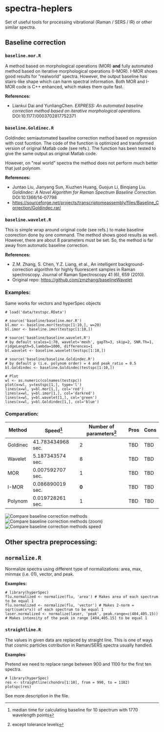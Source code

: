 # spectra-heplers

Set of useful tools for processing vibrational (Raman / SERS / IR) or other similar spectra.

## Baseline correction

### `baseline.mor.R`
A method based on morphological operations (MOR) **and** fully automated method based on iterative morphological operations (I-MOR). I-MOR shows good results for "realworld" spectra. However, the output baseline has stairs-like shape which can harm spectral information. Both MOR and I-MOR code is C++ enhanced, which makes them quite fast. 

**References:**

- Liankui Dai and YunliangChen. *EXPRESS: An automated baseline correction method based on iterative morphological operations.* DOI:10.1177/0003702817752371

### `baseline.Goldinec.R`
Goldindec semiautomated baseline correction method based on regression with cost fucntion. The code of the function is optimized and transformed version of original Matlab code (see refs.). The function has been tested to give the same output as original Matlab code. 

However, on "real world" spectra the method does not perform much better that just polynom. 

**References:**

- Juntao Liu, Jianyang Sun, Xiuzhen Huang, Guojun Li, Binqiang Liu. *Goldindec: A Novel Algorithm for Raman Spectrum Baseline Correction.* DOI:10.1366/14-07798
- https://sourceforge.net/projects/transcriptomeassembly/files/Baseline_Correction/Goldindec.rar/

### `baseline.wavelet.R` 
This is simple wrap around original code (see refs.) to make baseline coorection done by one command. The method shows good results as well. However, there are about 8 parameters must be set. So, the method is far away from automatic baseline correction.

**References:**

- Z.M. Zhang, S. Chen, Y.Z. Liang, et al., An intelligent background-correction algorithm for highly fluorescent samples in Raman spectroscopy. Journal of Raman Spectroscopy 41 (6), 659 (2010).
- Original repo: https://github.com/zmzhang/baselineWavelet

### Examples:

Same works for vectors and hyperSpec objects
```{r}
# load('data/testspc.RData')

# source('baseline/baseline.mor.R')
bl.mor <- baseline.mor(testspc[1:10,], w=20)
bl.imor <- baseline.imor(testspc[1:10,])

# source('baseline/baseline.wavelet.R')
# by default scales=1:70, wavelet='mexh', gapTh=3, skip=2, SNR.Th=1, ridgeLength=5,lambda=1000, differences=1
bl.wavelet <- baseline.wavelet(testspc[1:10,])

# source('baseline/baseline.Goldindec.R')
# by default p (i.e. polynom order) = 4 and peak_ratio = 0.5
bl.Goldindec <- baseline.Goldindec(testspc[1:10,])

# Plot
wl <- as.numeric(colnames(testspc))
plot(x=wl, y=testspc[1,], type='l')
lines(x=wl, y=bl.mor[1,], col='red')
lines(x=wl, y=bl.imor[1,], col='darkred')
lines(x=wl, y=bl.wavelet[1,], col='green')
lines(x=wl, y=bl.Goldindec[1,], col='blue')
```

### Comparation:
| Method   | Speed[^1]         | Number of parameters[^2] | Pros | Cons |
|----------|-------------------|---|-----|------|
| Goldinec | 41.783434968 sec. | 2 | TBD | TBD |
|  Wavelet |  5.187343574 sec. | 8 | TBD | TBD |
|      MOR |  0.007592707 sec. | 1 | TBD | TBD |
|    I-MOR |  0.086890019 sec. | **0** | TBD | TBD |
|  Polynom |  0.019728261 sec. | 1 | TBD | TBD |

[^1]: median time for calculating baseline for 10 spectrum with 1770 wavelength points

[^2]: except tolerance levels

![Compare baseline correction methods][bl_correction_comparation]
![Compare baseline correction methods (zoom)][bl_correction_comparation_zoom]
![Compare baseline correction methods speed][bl_correction_comparation_speed]

## Other spectra preprocessing:

## `normalize.R` 

Normalize spectra using different type of normalizations: area, max, minmax (i.e. 01), vector, and peak.

**Examples:**
```{r}
# library(hyperSpec)
flu.normalized <- normalize(flu, 'area') # Makes area of each spectrum to be equal 1
flu.normalized <- normalize(flu, 'vector') # Makes 2-norm = sqrt(sum(x*x)) of each spectrum to be equal 1
laser.normalized <- normalize(laser, 'peak', peak.range=c(404,405.15)) # Makes intensity of the peak in range [404,405.15] to be equal 1
```
### `straightline.R`

The values in given data are replaced by straight line. 
This is one of ways that cosmic particles cotribution in Raman/SERS spectra usually handled.

**Examples**

Pretend we need to replace range between 900 and 1100 for the first ten spectra.
```{r}
# library(hyperSpec)
res <- straightline(chondro[1:10], from = 990, to = 1102)
plotspc(res)
```
See more description in the file.

[bl_correction_comparation]: https://github.com/rguliev/spectra-heplers/blob/master/baseline/tests_benchmarks_experiments/compare_all_methods.png
[bl_correction_comparation_zoom]: https://github.com/rguliev/spectra-heplers/blob/master/baseline/tests_benchmarks_experiments/compare_all_methods(1600-2300).png	
[bl_correction_comparation_speed]:  https://github.com/rguliev/spectra-heplers/blob/master/baseline/tests_benchmarks_experiments/compare_all_methods_speed.png	
